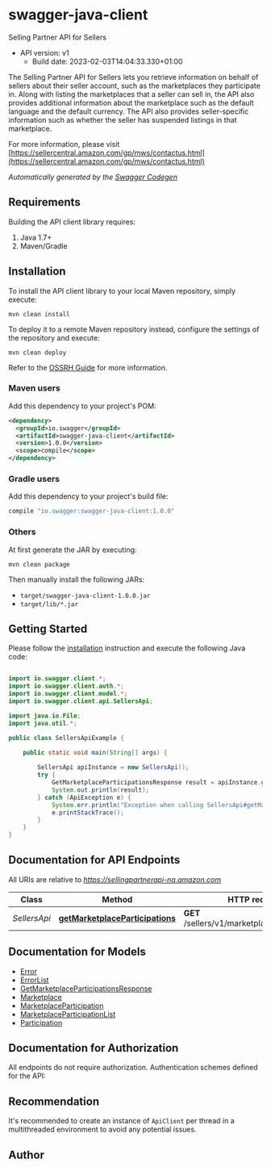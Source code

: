 # swagger-java-client

Selling Partner API for Sellers
- API version: v1
  - Build date: 2023-02-03T14:04:33.330+01:00

The Selling Partner API for Sellers lets you retrieve information on behalf of sellers about their seller account, such as the marketplaces they participate in. Along with listing the marketplaces that a seller can sell in, the API also provides additional information about the marketplace such as the default language and the default currency. The API also provides seller-specific information such as whether the seller has suspended listings in that marketplace.

  For more information, please visit [https://sellercentral.amazon.com/gp/mws/contactus.html](https://sellercentral.amazon.com/gp/mws/contactus.html)

*Automatically generated by the [Swagger Codegen](https://github.com/swagger-api/swagger-codegen)*


## Requirements

Building the API client library requires:
1. Java 1.7+
2. Maven/Gradle

## Installation

To install the API client library to your local Maven repository, simply execute:

```shell
mvn clean install
```

To deploy it to a remote Maven repository instead, configure the settings of the repository and execute:

```shell
mvn clean deploy
```

Refer to the [OSSRH Guide](http://central.sonatype.org/pages/ossrh-guide.html) for more information.

### Maven users

Add this dependency to your project's POM:

```xml
<dependency>
  <groupId>io.swagger</groupId>
  <artifactId>swagger-java-client</artifactId>
  <version>1.0.0</version>
  <scope>compile</scope>
</dependency>
```

### Gradle users

Add this dependency to your project's build file:

```groovy
compile "io.swagger:swagger-java-client:1.0.0"
```

### Others

At first generate the JAR by executing:

```shell
mvn clean package
```

Then manually install the following JARs:

* `target/swagger-java-client-1.0.0.jar`
* `target/lib/*.jar`

## Getting Started

Please follow the [installation](#installation) instruction and execute the following Java code:

```java

import io.swagger.client.*;
import io.swagger.client.auth.*;
import io.swagger.client.model.*;
import io.swagger.client.api.SellersApi;

import java.io.File;
import java.util.*;

public class SellersApiExample {

    public static void main(String[] args) {
        
        SellersApi apiInstance = new SellersApi();
        try {
            GetMarketplaceParticipationsResponse result = apiInstance.getMarketplaceParticipations();
            System.out.println(result);
        } catch (ApiException e) {
            System.err.println("Exception when calling SellersApi#getMarketplaceParticipations");
            e.printStackTrace();
        }
    }
}

```

## Documentation for API Endpoints

All URIs are relative to *https://sellingpartnerapi-na.amazon.com*

Class | Method | HTTP request | Description
------------ | ------------- | ------------- | -------------
*SellersApi* | [**getMarketplaceParticipations**](docs/SellersApi.md#getMarketplaceParticipations) | **GET** /sellers/v1/marketplaceParticipations | 


## Documentation for Models

 - [Error](docs/Error.md)
 - [ErrorList](docs/ErrorList.md)
 - [GetMarketplaceParticipationsResponse](docs/GetMarketplaceParticipationsResponse.md)
 - [Marketplace](docs/Marketplace.md)
 - [MarketplaceParticipation](docs/MarketplaceParticipation.md)
 - [MarketplaceParticipationList](docs/MarketplaceParticipationList.md)
 - [Participation](docs/Participation.md)


## Documentation for Authorization

All endpoints do not require authorization.
Authentication schemes defined for the API:

## Recommendation

It's recommended to create an instance of `ApiClient` per thread in a multithreaded environment to avoid any potential issues.

## Author



